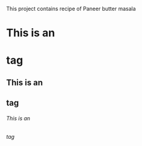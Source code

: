 This project contains recipe of Paneer butter masala
# This is an <h1> tag
## This is an <h2> tag
###### This is an <h6> tag